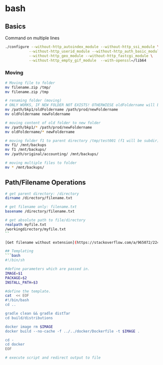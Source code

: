 # bash

## Basics
Command on multiple lines
```bash
./configure --without-http_autoindex_module --without-http_ssi_module \
           --without-http_userid_module --without-http_auth_basic_module \
           --without-http_geo_module --without-http_fastcgi_module \
           --without-http_empty_gif_module  --with-openssl=/lib64
```

### Moving

```bash
# Moving file to folder
mv filename.zip /tmp/
mv filename.zip /tmp

# renaming folder (moving)
# ONLY WORKS, IF NEW FOLDER NOT EXISTS! OTHERWIESE oldFoldername will be a subdir of newFoldername
mv /path/bkp1/oldFoldername /path/prod/newFoldername
mv oldFoldername newFoldername

# moving content of old folder to new folder
mv /path/bkp1/* /path/prod/newFoldername
mv oldFoldername/* newFoldername

# moving folder f1 to parent directory /tmp/test001 (f1 will be subdir)
mv f1/ /mnt/backups
mv f1 /mnt/backups/
mv /path/original/accounting/ /mnt/backups/

# moving multiple files to folder
mv * /mnt/backups/
```

## Path/Filename Operations
```bash
# get parent directory: /directory
dirname /directory/filename.txt

# get filename only: filename.txt
basename /directory/filename.txt

# get absolute path to file/directory
realpath myfile.txt
/workingdirectory/myfile.txt
``

[Get filename without extension](https://stackoverflow.com/a/965072/2248405)

## Templating
```bash
#!/bin/sh

#define parameters which are passed in.
IMAGE=$1
PACKAGE=$2
INSTALL_PATH=$3

#define the template.
cat  << EOF
#!/bin/bash
cd ..

gradle clean && gradle distTar
cd build/distributions

docker image rm $IMAGE
docker build --no-cache -f ../../docker/Dockerfile -t $IMAGE .

cd -
cd docker
EOF

# execute script and redirect output to file
```
